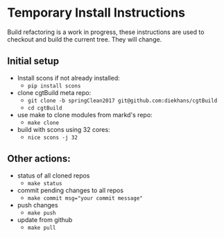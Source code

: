 
# Temporary Install Instructions

Build refactoring is a work in progress, these instructions are used to
checkout and build the current tree.  They will change.


## Initial setup
  * Install scons if not already installed:
    * `pip install scons`
  * clone cgtBuild meta repo:
    * `git clone -b springClean2017 git@github.com:diekhans/cgtBuild`
    * `cd cgtBuild`
  * use make to clone modules from markd's repo:
    * `make clone`
  * build with scons using 32 cores:
    * `nice scons -j 32`
    
## Other actions:
  * status of all cloned repos
    * `make status`
  * commit pending changes to all repos
    * `make commit msg="your commit message"`
  * push changes
    * `make push`
  * update from github
    * `make pull`

    
